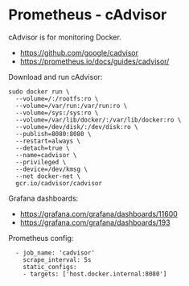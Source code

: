 # Prometheus - cAdvisor

cAdvisor is for monitoring Docker.

- https://github.com/google/cadvisor
- https://prometheus.io/docs/guides/cadvisor/

Download and run cAdvisor:

```
sudo docker run \
  --volume=/:/rootfs:ro \
  --volume=/var/run:/var/run:ro \
  --volume=/sys:/sys:ro \
  --volume=/var/lib/docker/:/var/lib/docker:ro \
  --volume=/dev/disk/:/dev/disk:ro \
  --publish=8080:8080 \
  --restart=always \
  --detach=true \
  --name=cadvisor \
  --privileged \
  --device=/dev/kmsg \
  --net docker-net \
  gcr.io/cadvisor/cadvisor
```

Grafana dashboards:

- https://grafana.com/grafana/dashboards/11600
- https://grafana.com/grafana/dashboards/193

Prometheus config:

```
  - job_name: 'cadvisor'
    scrape_interval: 5s
    static_configs:
    - targets: ['host.docker.internal:8080']
```
